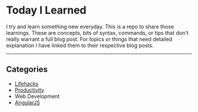 # Today I Learned

I try and learn something new everyday. This is a repo to share those learnings. These are concepts, bits of syntax, commands, or tips that don't really warrant a full blog post. For topics or things that need detailed explanation I have linked them to their respective blog posts.

---

## Categories

- [Lifehacks](#lifehacks)
- [Productivity](#productivity)
- Web Development
 - [AngularJS](#angularjs)


